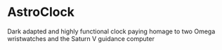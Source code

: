# AstroClock
Dark adapted and highly functional clock paying homage to two Omega wristwatches and the Saturn V guidance computer
